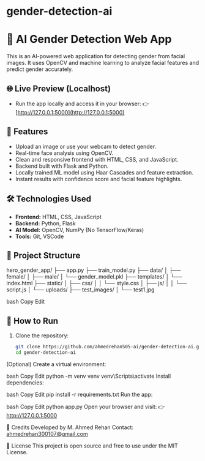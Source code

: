 # gender-detection-ai
# 🧠 AI Gender Detection Web App

This is an AI-powered web application for detecting gender from facial images. It uses OpenCV and machine learning to analyze facial features and predict gender accurately.

## 🌐 Live Preview (Localhost)
- Run the app locally and access it in your browser:
  👉 [http://127.0.0.1:5000](http://127.0.0.1:5000)

## 📸 Features
- Upload an image or use your webcam to detect gender.
- Real-time face analysis using OpenCV.
- Clean and responsive frontend with HTML, CSS, and JavaScript.
- Backend built with Flask and Python.
- Locally trained ML model using Haar Cascades and feature extraction.
- Instant results with confidence score and facial feature highlights.

## 🛠️ Technologies Used
- **Frontend:** HTML, CSS, JavaScript
- **Backend:** Python, Flask
- **AI Model:** OpenCV, NumPy (No TensorFlow/Keras)
- **Tools:** Git, VSCode

## 📁 Project Structure

hero_gender_app/
├── app.py
├── train_model.py
├── data/
│ ├── female/
│ ├── male/
│ └── gender_model.pkl
├── templates/
│ └── index.html
├── static/
│ ├── css/
│ │ └── style.css
│ ├── js/
│ │ └── script.js
│ └── uploads/
├── test_images/
│ └── test1.jpg

bash
Copy
Edit

## 🚀 How to Run

1. Clone the repository:
   ```bash
   git clone https://github.com/ahmedrehan505-ai/gender-detection-ai.git
   cd gender-detection-ai
(Optional) Create a virtual environment:

bash
Copy
Edit
python -m venv venv
venv\Scripts\activate
Install dependencies:

bash
Copy
Edit
pip install -r requirements.txt
Run the app:

bash
Copy
Edit
python app.py
Open your browser and visit:
👉 http://127.0.0.1:5000

📌 Credits
Developed by M. Ahmed Rehan
Contact: ahmedrehan300107@gmail.com

📄 License
This project is open source and free to use under the MIT License.




